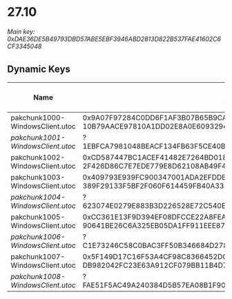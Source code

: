 # 27.10

###### *Main key: 0xDAE36DE5B49793DBD57ABE5EBF3946ABD2813D822B537FAE41602C6CF3345048*

## Dynamic Keys

| Name                              | Key</br>GUID                                                                                            | High Res Textures |
|-----------------------------------|---------------------------------------------------------------------------------------------------------|-------------------|
| pakchunk1000-WindowsClient.utoc   | 0x9A07F97284C0DD6F1AF3B07B65B9CAF1D31C4704E80410E3387E2A66858BC3DB</br>10B79AACE97810A1DD02E8A0E6093294 | ❌                 |
| *pakchunk1001-WindowsClient.utoc*   | ?</br>1EBFCA7981048BEACF134FB63F5CE40B | ❌                 |
| pakchunk1002-WindowsClient.utoc   | 0xCD587447BC1ACEF41482E7264BD01860D9CDDA0FA8158BFC64C9610F75A71F45</br>2F426D86C7E7EDE779E8D62108AB49F4 | ❌                |
| pakchunk1003-WindowsClient.utoc   | 0x409793E939FC900347001ADA2EFDDB4F853EE0353D6B1C7C9FB0231BDED6BDB1</br>389F29133F5BF2F060F614459FB40A33 | ❌                 |
| *pakchunk1004-WindowsClient.utoc*   | ?</br>623074E0279E883B3D226528E72C540E | ✔️                 |
| pakchunk1005-WindowsClient.utoc   | 0xCC361E13F9D394EF08DFCCE22A8FEAFECB2FDF0D9F1E45A70CD9FA9B0D1910D3</br>90641BE26C6A325EB05DA1FF911EEE87 | ❌                |
| *pakchunk1006-WindowsClient.utoc*   | ?</br>C1E73246C58C0BAC3FF50B346684D278 | ❌                 |
| pakchunk1007-WindowsClient.utoc   | 0x5F149D17C16F53A4CF98C8366452DCC4F5C5CA89B7B3921C0E9485CFCADC75F4</br>DB982042FC23E63A912CF079BB11B4D7 | ❌                |
| *pakchunk1008-WindowsClient.utoc*   | ?</br>FAE51F5AC49A240384D5B57EA08B1F90 | ✔️                 |